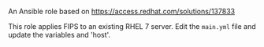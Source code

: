 An Ansible role based on https://access.redhat.com/solutions/137833

This role applies FIPS to an existing RHEL 7 server. Edit the `main.yml` file and update the variables and 'host'.
